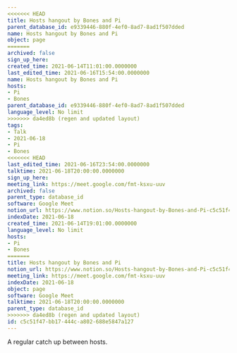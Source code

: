 ```yaml
---
<<<<<<< HEAD
title: Hosts hangout by Bones and Pi
parent_database_id: e9339446-880f-4ef0-8ad7-8ad1f507dded
name: Hosts hangout by Bones and Pi
object: page
=======
archived: false
sign_up_here: 
created_time: 2021-06-14T11:01:00.0000000
last_edited_time: 2021-06-16T15:54:00.0000000
name: Hosts hangout by Bones and Pi
hosts:
- Pi
- Bones
parent_database_id: e9339446-880f-4ef0-8ad7-8ad1f507dded
language_level: No limit
>>>>>>> da4ed8b (regen and updated layout)
tags:
- Talk
- 2021-06-18
- Pi
- Bones
<<<<<<< HEAD
last_edited_time: 2021-06-16T23:54:00.0000000
talktime: 2021-06-18T20:00:00.0000000
sign_up_here: 
meeting_link: https://meet.google.com/fmt-ksxu-uuv
archived: false
parent_type: database_id
software: Google Meet
notion_url: https://www.notion.so/Hosts-hangout-by-Bones-and-Pi-c5c51f47bb17444ca802688e5847a127
indexDate: 2021-06-18
created_time: 2021-06-14T19:01:00.0000000
language_level: No limit
hosts:
- Pi
- Bones
=======
title: Hosts hangout by Bones and Pi
notion_url: https://www.notion.so/Hosts-hangout-by-Bones-and-Pi-c5c51f47bb17444ca802688e5847a127
meeting_link: https://meet.google.com/fmt-ksxu-uuv
indexDate: 2021-06-18
object: page
software: Google Meet
talktime: 2021-06-18T20:00:00.0000000
parent_type: database_id
>>>>>>> da4ed8b (regen and updated layout)
id: c5c51f47-bb17-444c-a802-688e5847a127
---
```


A regular catch up between hosts.


